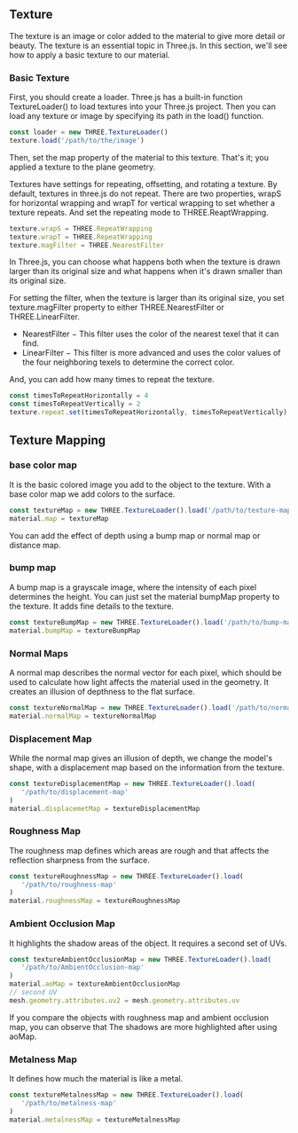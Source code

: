 ## Texture
The texture is an image or color added to the material to give more detail or beauty. The texture is an essential topic in Three.js. In this section, we'll see how to apply a basic texture to our material.

### Basic Texture

First, you should create a loader. Three.js has a built-in function TextureLoader() to load textures into your Three.js project. Then you can load any texture or image by specifying its path in the load() function.
```js
const loader = new THREE.TextureLoader()
texture.load('/path/to/the/image')
```
Then, set the map property of the material to this texture. That's it; you applied a texture to the plane geometry.

Textures have settings for repeating, offsetting, and rotating a texture. By default, textures in three.js do not repeat. There are two properties, wrapS for horizontal wrapping and wrapT for vertical wrapping to set whether a texture repeats. And set the repeating mode to THREE.ReaptWrapping.
```js
texture.wrapS = THREE.RepeatWrapping
texture.wrapT = THREE.RepeatWrapping
texture.magFilter = THREE.NearestFilter
```
In Three.js, you can choose what happens both when the texture is drawn larger than its original size and what happens when it's drawn smaller than its original size.

For setting the filter, when the texture is larger than its original size, you set texture.magFilter property to either THREE.NearestFilter or THREE.LinearFilter.
- NearestFilter − This filter uses the color of the nearest texel that it can find.
- LinearFilter − This filter is more advanced and uses the color values of the four neighboring texels to determine the correct color.

And, you can add how many times to repeat the texture.
```js
const timesToRepeatHorizontally = 4
const timesToRepeatVertically = 2
texture.repeat.set(timesToRepeatHorizontally, timesToRepeatVertically)
```

## Texture Mapping
### base color map
It is the basic colored image you add to the object to the texture. With a base color map we add colors to the surface.
```js
const textureMap = new THREE.TextureLoader().load('/path/to/texture-map')
material.map = textureMap
```
You can add the effect of depth using a bump map or normal map or distance map.

### bump map
A bump map is a grayscale image, where the intensity of each pixel determines the height. You can just set the material bumpMap property to the texture. It adds fine details to the texture.
```js
const textureBumpMap = new THREE.TextureLoader().load('/path/to/bump-map')
material.bumpMap = textureBumpMap
```

### Normal Maps
A normal map describes the normal vector for each pixel, which should be used to calculate how light affects the material used in the geometry. It creates an illusion of depthness to the flat surface.
```js
const textureNormalMap = new THREE.TextureLoader().load('/path/to/normal-map')
material.normalMap = textureNormalMap
```

### Displacement Map
While the normal map gives an illusion of depth, we change the model's shape, with a displacement map based on the information from the texture.
```js
const textureDisplacementMap = new THREE.TextureLoader().load(
   '/path/to/displacement-map'
)
material.displacemetMap = textureDisplacementMap
```

### Roughness Map
The roughness map defines which areas are rough and that affects the reflection sharpness from the surface.
```js
const textureRoughnessMap = new THREE.TextureLoader().load(
   '/path/to/roughness-map'
)
material.roughnessMap = textureRoughnessMap
```

### Ambient Occlusion Map
It highlights the shadow areas of the object. It requires a second set of UVs.
```js
const textureAmbientOcclusionMap = new THREE.TextureLoader().load(
   '/path/to/AmbientOcclusion-map'
)
material.aoMap = textureAmbientOcclusionMap
// second UV
mesh.geometry.attributes.uv2 = mesh.geometry.attributes.uv
```
If you compare the objects with roughness map and ambient occlusion map, you can observe that The shadows are more highlighted after using aoMap.

### Metalness Map
It defines how much the material is like a metal.
```js
const textureMetalnessMap = new THREE.TextureLoader().load(
   '/path/to/metalness-map'
)
material.metalnessMap = textureMetalnessMap
```
